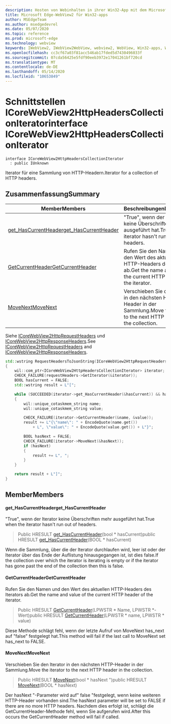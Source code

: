 ```yaml
---
description: Hosten von Webinhalten in ihrer Win32-App mit dem Microsoft Edge WebView2-Steuerelement
title: Microsoft Edge-WebView2 für Win32-apps
author: MSEdgeTeam
ms.author: msedgedevrel
ms.date: 05/07/2020
ms.topic: reference
ms.prod: microsoft-edge
ms.technology: webview
keywords: IWebView2, IWebView2WebView, webview2, WebView, Win32-apps, Win32, Edge, ICoreWebView2, ICoreWebView2Controller, Browser-Steuerelement, Edge-HTML
ms.openlocfilehash: cc3cf67a03f81acc546ab17fded5d7430496033f
ms.sourcegitcommit: 07cda56425e5fdf90eeb3972e17041261bf720cd
ms.translationtype: MT
ms.contentlocale: de-DE
ms.lasthandoff: 05/14/2020
ms.locfileid: "10653849"
---
```

# <span data-ttu-id="97578-104">Schnittstellen ICoreWebView2HttpHeadersCollectionIterator</span><span class="sxs-lookup"><span data-stu-id="97578-104">interface ICoreWebView2HttpHeadersCollectionIterator</span></span> 

```
interface ICoreWebView2HttpHeadersCollectionIterator
  : public IUnknown
```

<span data-ttu-id="97578-105">Iterator für eine Sammlung von HTTP-Headern.</span><span class="sxs-lookup"><span data-stu-id="97578-105">Iterator for a collection of HTTP headers.</span></span>

## <span data-ttu-id="97578-106">Zusammenfassung</span><span class="sxs-lookup"><span data-stu-id="97578-106">Summary</span></span>

 <span data-ttu-id="97578-107">Member</span><span class="sxs-lookup"><span data-stu-id="97578-107">Members</span></span>                        | <span data-ttu-id="97578-108">Beschreibungen</span><span class="sxs-lookup"><span data-stu-id="97578-108">Descriptions</span></span>
--------------------------------|---------------------------------------------
[<span data-ttu-id="97578-109">get_HasCurrentHeader</span><span class="sxs-lookup"><span data-stu-id="97578-109">get_HasCurrentHeader</span></span>](#get_hascurrentheader) | <span data-ttu-id="97578-110">"True", wenn der Iterator keine Überschriften mehr ausgeführt hat.</span><span class="sxs-lookup"><span data-stu-id="97578-110">True when the iterator hasn't run out of headers.</span></span>
[<span data-ttu-id="97578-111">GetCurrentHeader</span><span class="sxs-lookup"><span data-stu-id="97578-111">GetCurrentHeader</span></span>](#getcurrentheader) | <span data-ttu-id="97578-112">Rufen Sie den Namen und den Wert des aktuellen HTTP-Headers des Iterators ab.</span><span class="sxs-lookup"><span data-stu-id="97578-112">Get the name and value of the current HTTP header of the iterator.</span></span>
[<span data-ttu-id="97578-113">MoveNext</span><span class="sxs-lookup"><span data-stu-id="97578-113">MoveNext</span></span>](#movenext) | <span data-ttu-id="97578-114">Verschieben Sie den Iterator in den nächsten HTTP-Header in der Sammlung.</span><span class="sxs-lookup"><span data-stu-id="97578-114">Move the iterator to the next HTTP header in the collection.</span></span>

<span data-ttu-id="97578-115">Siehe [ICoreWebView2HttpRequestHeaders](icorewebview2httprequestheaders.md) und [ICoreWebView2HttpResponseHeaders](icorewebview2httpresponseheaders.md).</span><span class="sxs-lookup"><span data-stu-id="97578-115">See [ICoreWebView2HttpRequestHeaders](icorewebview2httprequestheaders.md) and [ICoreWebView2HttpResponseHeaders](icorewebview2httpresponseheaders.md).</span></span> 
```cpp
std::wstring RequestHeadersToJsonString(ICoreWebView2HttpRequestHeaders* requestHeaders)
{
    wil::com_ptr<ICoreWebView2HttpHeadersCollectionIterator> iterator;
    CHECK_FAILURE(requestHeaders->GetIterator(&iterator));
    BOOL hasCurrent = FALSE;
    std::wstring result = L"[";

    while (SUCCEEDED(iterator->get_HasCurrentHeader(&hasCurrent)) && hasCurrent)
    {
        wil::unique_cotaskmem_string name;
        wil::unique_cotaskmem_string value;

        CHECK_FAILURE(iterator->GetCurrentHeader(&name, &value));
        result += L"{\"name\": " + EncodeQuote(name.get())
            + L", \"value\": " + EncodeQuote(value.get()) + L"}";

        BOOL hasNext = FALSE;
        CHECK_FAILURE(iterator->MoveNext(&hasNext));
        if (hasNext)
        {
            result += L", ";
        }
    }

    return result + L"]";
}
```

## <span data-ttu-id="97578-116">Member</span><span class="sxs-lookup"><span data-stu-id="97578-116">Members</span></span>

#### <span data-ttu-id="97578-117">get_HasCurrentHeader</span><span class="sxs-lookup"><span data-stu-id="97578-117">get_HasCurrentHeader</span></span> 

<span data-ttu-id="97578-118">"True", wenn der Iterator keine Überschriften mehr ausgeführt hat.</span><span class="sxs-lookup"><span data-stu-id="97578-118">True when the iterator hasn't run out of headers.</span></span>

> <span data-ttu-id="97578-119">Public HRESULT [get_HasCurrentHeader](#get_hascurrentheader)(bool \* hasCurrent)</span><span class="sxs-lookup"><span data-stu-id="97578-119">public HRESULT [get_HasCurrentHeader](#get_hascurrentheader)(BOOL \* hasCurrent)</span></span>

<span data-ttu-id="97578-120">Wenn die Sammlung, über die der Iterator durchlaufen wird, leer ist oder der Iterator über das Ende der Auflistung hinausgegangen ist, ist dies false.</span><span class="sxs-lookup"><span data-stu-id="97578-120">If the collection over which the iterator is iterating is empty or if the iterator has gone past the end of the collection then this is false.</span></span>

#### <span data-ttu-id="97578-121">GetCurrentHeader</span><span class="sxs-lookup"><span data-stu-id="97578-121">GetCurrentHeader</span></span> 

<span data-ttu-id="97578-122">Rufen Sie den Namen und den Wert des aktuellen HTTP-Headers des Iterators ab.</span><span class="sxs-lookup"><span data-stu-id="97578-122">Get the name and value of the current HTTP header of the iterator.</span></span>

> <span data-ttu-id="97578-123">Public HRESULT [GetCurrentHeader](#getcurrentheader)(LPWSTR \* Name, LPWSTR \*-Wert)</span><span class="sxs-lookup"><span data-stu-id="97578-123">public HRESULT [GetCurrentHeader](#getcurrentheader)(LPWSTR \* name, LPWSTR \* value)</span></span>

<span data-ttu-id="97578-124">Diese Methode schlägt fehl, wenn der letzte Aufruf von MoveNext has_next auf "false" festgelegt hat.</span><span class="sxs-lookup"><span data-stu-id="97578-124">This method will fail if the last call to MoveNext set has_next to FALSE.</span></span>

#### <span data-ttu-id="97578-125">MoveNext</span><span class="sxs-lookup"><span data-stu-id="97578-125">MoveNext</span></span> 

<span data-ttu-id="97578-126">Verschieben Sie den Iterator in den nächsten HTTP-Header in der Sammlung.</span><span class="sxs-lookup"><span data-stu-id="97578-126">Move the iterator to the next HTTP header in the collection.</span></span>

> <span data-ttu-id="97578-127">Public HRESULT [MoveNext](#movenext)(bool \* hasNext ")</span><span class="sxs-lookup"><span data-stu-id="97578-127">public HRESULT [MoveNext](#movenext)(BOOL \* hasNext)</span></span>

<span data-ttu-id="97578-128">Der hasNext "-Parameter wird auf" false "festgelegt, wenn keine weiteren HTTP-Header vorhanden sind.</span><span class="sxs-lookup"><span data-stu-id="97578-128">The hasNext parameter will be set to FALSE if there are no more HTTP headers.</span></span> <span data-ttu-id="97578-129">Nachdem dies erfolgt ist, schlägt die GetCurrentHeader-Methode fehl, wenn Sie aufgerufen wird.</span><span class="sxs-lookup"><span data-stu-id="97578-129">After this occurs the GetCurrentHeader method will fail if called.</span></span>

